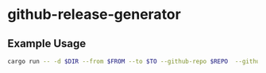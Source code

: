 # github-release-generator

## Example Usage

```sh
cargo run -- -d $DIR --from $FROM --to $TO --github-repo $REPO  --github-token $GITHUB_TOKEN
```
